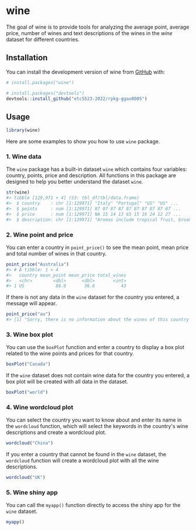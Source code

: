 
<!-- README.md is generated from README.Rmd. Please edit that file -->

# wine

<!-- badges: start -->
<!-- badges: end -->

The goal of wine is to provide tools for analyzing the average point, average price, number of wines and text descriptions of the wines in the *wine* dataset for different countries. 

## Installation

You can install the development version of wine from [GitHub](https://github.com/) with:

``` r
# install.packages("wine")
```

``` r
# install.packages("devtools")
devtools::install_github("etc5523-2022/rpkg-ggao0005")
```

## Usage

``` r
library(wine)
```

Here are some examples to show you how to use `wine` package.

### 1. Wine data

The `wine` package has a built-in dataset `wine` which contains four variables: country, points, price and description. All functions in this package are designed to help you better understand the dataset `wine`.

``` r
str(wine)
#> tibble [129,971 × 4] (S3: tbl_df/tbl/data.frame)
#>  $ country    : chr [1:129971] "Italy" "Portugal" "US" "US" ...
#>  $ points     : num [1:129971] 87 87 87 87 87 87 87 87 87 87 ...
#>  $ price      : num [1:129971] NA 15 14 13 65 15 16 24 12 27 ...
#>  $ description: chr [1:129971] "Aromas include tropical fruit, broom, brimstone and dried herb. The palate isn't overly expressive, offering un"| __truncated__ "This is ripe and fruity, a wine that is smooth while still structured. Firm tannins are filled out with juicy r"| __truncated__ "Tart and snappy, the flavors of lime flesh and rind dominate. Some green pineapple pokes through, with crisp ac"| __truncated__ "Pineapple rind, lemon pith and orange blossom start off the aromas. The palate is a bit more opulent, with note"| __truncated__ ...
```

### 2. Wine point and price

You can enter a country in `point_price()` to see the mean point, mean price and total number of wines in that country.

``` r
point_price("Australia")
#> # A tibble: 1 × 4
#>   country mean_point mean_price total_wines
#>   <chr>        <dbl>      <dbl>       <int>
#> 1 US            88.6       36.6          43
```

If there is not any data in the `wine` dataset for the country you entered, a message will appear.

``` r
point_price("au")
#> [1] "Sorry, there is no information about the wines of this country available here."
```

### 3. Wine box plot

You can use the `boxPlot` function and enter a country to display a box plot related to the wine points and prices for that country.

``` r
boxPlot("Canada")
```

If the `wine` dataset does not contain wine data for the country you entered, a box plot will be created with all data in the dataset.

``` r
boxPlot("world")
```

### 4. Wine wordcloud plot

You can select the country you want to know about and enter its name in the `wordcloud` function, which will select the keywords in the country's wine descriptions and create a wordcloud plot.

``` r
wordcloud("China")
```

If you enter a country that cannot be found in the `wine` dataset, the `wordcloud` function will create a wordcloud plot with all the wine descriptions.

``` r
wordcloud("UK")
```

### 5. Wine shiny app

You can call the `myapp()` function directly to access the shiny app for the `wine` dataset.

``` r
myapp()
```


